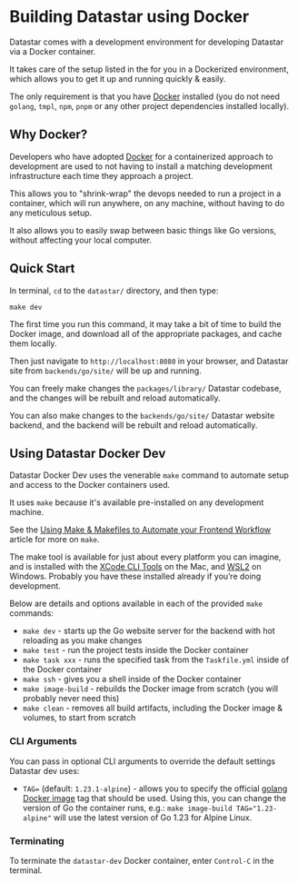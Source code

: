 # Building Datastar using Docker

Datastar comes with a development environment for developing Datastar via a Docker container.

It takes care of the setup listed in the for you in a Dockerized environment, which allows you to get it up and running quickly & easily.

The only requirement is that you have [Docker](https://www.docker.com/products/docker-desktop) installed (you do not need `golang`, `tmpl`, `npm`, `pnpm` or any other project dependencies installed locally).

## Why Docker?

Developers who have adopted [Docker](https://www.docker.com/) for a containerized approach to development are used to not having to install a matching development infrastructure each time they approach a project.

This allows you to "shrink-wrap" the devops needed to run a project in a container, which will run anywhere, on any machine, without having to do any meticulous setup.

It also allows you to easily swap between basic things like Go versions, without affecting your local computer.

## Quick Start

In terminal, `cd` to the `datastar/` directory, and then type:

```
make dev
```

The first time you run this command, it may take a bit of time to build the Docker image, and download all of the appropriate packages, and cache them locally.

Then just navigate to `http://localhost:8080` in your browser, and Datastar site from `backends/go/site/` will be up and running.

You can freely make changes the `packages/library/` Datastar codebase, and the changes will be rebuilt and reload automatically.

You can also make changes to the `backends/go/site/` Datastar website backend, and the backend will be rebuilt and reload automatically.

## Using Datastar Docker Dev

Datastar Docker Dev uses the venerable `make` command to automate setup and access to the Docker containers used.

It uses `make` because it's available pre-installed on any development machine.

See the [Using Make & Makefiles to Automate your Frontend Workflow](https://nystudio107.com/blog/using-make-makefiles-to-automate-your-frontend-workflow) article for more on `make`.

The make tool is available for just about every platform you can imagine, and is installed with the [XCode CLI Tools](https://www.embarcadero.com/starthere/xe5/mobdevsetup/ios/en/installing_the_commandline_tools.html) on the Mac, and [WSL2](https://docs.microsoft.com/en-us/windows/wsl/install-win10) on Windows. Probably you have these installed already if you’re doing development.

Below are details and options available in each of the provided `make` commands:

* `make dev` - starts up the Go website server for the backend with hot reloading as you make changes
* `make test` - run the project tests inside the Docker container
* `make task xxx` - runs the specified task from the `Taskfile.yml` inside of the Docker container
* `make ssh` - gives you a shell inside of the Docker container
* `make image-build` - rebuilds the Docker image from scratch (you will probably never need this)
* `make clean` - removes all build artifacts, including the Docker image & volumes, to start from scratch

### CLI Arguments

You can pass in optional CLI arguments to override the default settings Datastar dev uses:

* `TAG=` (default: `1.23.1-alpine`) - allows you to specify the official [golang Docker image](https://hub.docker.com/_/golang) tag that should be used. Using this, you can change the version of Go the container runs, e.g.: `make image-build TAG="1.23-alpine"` will use the latest version of Go 1.23 for Alpine Linux.

### Terminating

To terminate the `datastar-dev` Docker container, enter `Control-C` in the terminal.
